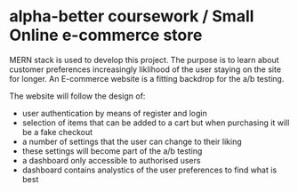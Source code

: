 # alpha-better coursework / Small Online e-commerce store
MERN stack is used to develop this project. The purpose is to learn about customer preferences increasingly liklihood of the user staying on the site for longer. An E-commerce website is a fitting backdrop for the a/b testing.

The website will follow the design of:
- user authentication by means of register and login
- selection of items that can be added to a cart but when purchasing it will be a fake checkout
- a number of settings that the user can change to their liking
- these settings will become part of the a/b testing
- a dashboard only accessible to authorised users
- dashboard contains analystics of the user preferences to find what is best



